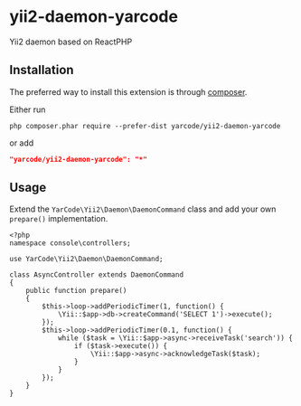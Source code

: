 # yii2-daemon-yarcode
Yii2 daemon based on ReactPHP

## Installation

The preferred way to install this extension is through [composer](http://getcomposer.org/download/).

Either run

```
php composer.phar require --prefer-dist yarcode/yii2-daemon-yarcode
```

or add

```json
"yarcode/yii2-daemon-yarcode": "*"
```

## Usage

Extend the `YarCode\Yii2\Daemon\DaemonCommand` class and add your own `prepare()` implementation.

```
<?php
namespace console\controllers;

use YarCode\Yii2\Daemon\DaemonCommand;

class AsyncController extends DaemonCommand
{
    public function prepare()
    {
        $this->loop->addPeriodicTimer(1, function() {
            \Yii::$app->db->createCommand('SELECT 1')->execute();
        });
        $this->loop->addPeriodicTimer(0.1, function() {
            while ($task = \Yii::$app->async->receiveTask('search')) {
                if ($task->execute()) {
                    \Yii::$app->async->acknowledgeTask($task);
                }
            }
        });
    }
}
```
